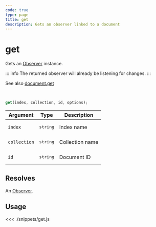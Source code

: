 ```yaml
---
code: true
type: page
title: get
description: Gets an observer linked to a document
---
```


# get

Gets an [Observer](/sdk/js/7/core-classes/observer) instance.

::: info
The returned observer will already be listening for changes.
:::

See also [document.get](/sdk/js/7/controllers/document/get)

<br/>

```js
get(index, collection, id, options);
```

| Argument     | Type              | Description     |
| ------------ | ----------------- | --------------- |
| `index`      | <pre>string</pre> | Index name      |
| `collection` | <pre>string</pre> | Collection name |
| `id`         | <pre>string</pre> | Document ID     |

## Resolves

An [Observer](/sdk/js/7/core-classes/observer).

## Usage

<<< ./snippets/get.js

